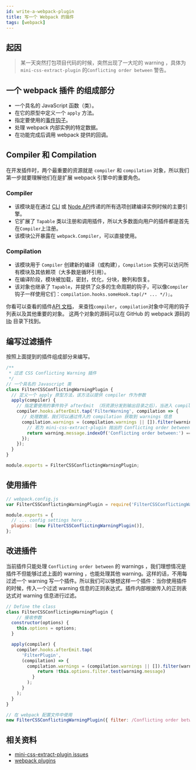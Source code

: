 ```yaml
---
id: write-a-webpack-plugin
title: 写一个 Webpack 的插件
tags: [webpack]
---
```


## 起因

> 某一天突然打包项目代码的时候，突然出现了一大坨的 warning ，具体为 `mini-css-extract-plugin` 的`Conflicting order between` 警告。

<!--truncate-->

## 一个 webpack 插件 的组成部分

- 一个具名的 JavaScript 函数（类）。
- 在它的原型中定义一个 `apply` 方法。
- 指定要使用的[事件钩子](https://webpack.js.org/api/compiler-hooks/)。
- 处理 webpack 内部实例的特定数据。
- 在功能完成后调用 webpack 提供的回调。

## Compiler 和 Compilation

在开发插件时，两个最重要的资源就是 `compiler` 和 `compilation` 对象，所以我们第一步就要理解他们在是扩展 webpack 引擎中的重要角色。

### Compiler

- 该模块是在通过 [CLI](https://webpack.js.org/api/cli) 或 [Node API](https://webpack.js.org/api/node)传递的所有选项创建编译实例时候的主要引擎。
- 它扩展了 `Tapable` 类以注册和调用插件，所以大多数面向用户的插件都是首先在`Compiler`上注册。
- 该模块公开暴露在 `webpack.Compiler`，可以直接使用。

### Compilation

- 该模块用于 `Compiler` 创建新的编译（或构建），`Compilation` 实例可以访问所有模块及其依赖项（大多数是循环引用）。
- 在编译阶段，模块被加载，密封，优化，分块，散列和恢复。
- 该对象也继承了 `Tapable`，并提供了众多的生命周期的钩子，可以像`Compiler`钩子一样使用它们：`compilation.hooks.someHook.tap(/* ... */);`。

你看可以查看的插件[API 文档](https://webpack.js.org/api/plugins/)， 来查找`compiler`，`compilation`对象中可用的钩子列表以及其他重要的对象。
这两个对象的源码可以在 GitHub 的 webpack 源码的 [lib](https://github.com/webpack/webpack/tree/master/lib) 目录下找到。

## 编写过滤插件

按照上面提到的插件组成部分来编写。

```js
/**
 * 过滤 CSS Conflicting Warning 插件
 */
// 一个具名的 Javascript 类
class FilterCSSConflictingWarningPlugin {
  // 定义一个 apply 原型方法，该方法以提供 compiler 作为参数
  apply(compiler) {
    // 指定要使用的事件钩子 afterEmit （将资源分发到输出目录之后），当进入 compilation 钩子的时候把 compilation 最为回调函数的参数
    compiler.hooks.afterEmit.tap('FilterWarning', compilation => {
      // 处理数据，我们可以通过传入的 compilation 获取到 warnings 信息
      compilation.warnings = (compilation.warnings || []).filter(warning => {
        // 若为 mini-css-extract-plugin 抛出的 Conflicting order between: 的 warning，则返回 false 过滤掉
        return warning.message.indexOf('Conflicting order between:') === -1;
      });
    });
  }
}

module.exports = FilterCSSConflictingWarningPlugin;
```

## 使用插件

```js
// webpack.config.js
var FilterCSSConflictingWarningPlugin = require('FilterCSSConflictingWarningPlugin');

module.exports = {
  // ... config settings here ...
  plugins: [new FilterCSSConflictingWarningPlugin()],
};
```

## 改进插件

当前插件只能处理 `Conflicting order between` 的 warnings ，我们理想情况是插件不但能够过滤上面的 warning ，也能处理其他 warning。这样的话，不用每过滤一个 warning 写一个插件。所以我们可以够想这样一个插件：当你使用插件的时候，传入一个过滤 warning 信息的正则表达式。插件内部根据传入的正则表达式对 warning 信息进行过滤。

```js
// Define the class
class FilterCSSConflictingWarningPlugin {
	// 接收参数
  constructor(options) {
    this.options = options;
  }

  apply(compiler) {
    compiler.hooks.afterEmit.tap(
      'FilterPlugin',
      (compilation) => {
        compilation.warnings = (compilation.warnings || []).filter(warning => {
        	return !this.options.filter.test(warning.message)
          }
        );
      }
    );
  }
}

// 在 webpack 配置文件中使用
new FilterCSSConflictingWarningPlugin({ filter: /Conflicting order between:/ }),

```

## 相关资料

- [mini-css-extract-plugin issues](https://github.com/webpack-contrib/mini-css-extract-plugin/issues/250)
- [webpack plugins](https://webpack.js.org/contribute/writing-a-plugin/#src/components/Sidebar/Sidebar.jsx)
